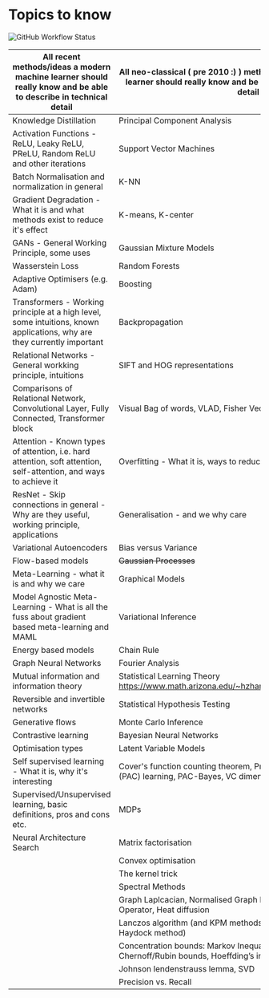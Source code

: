 # Topics to know

![GitHub Workflow Status](https://img.shields.io/github/workflow/status/bayeswatch/stuff-to-know/CI)

| All recent methods/ideas a modern machine learner should really know and be able to describe in technical detail        | All neo-classical ( pre 2010 :) ) methods/ideas a modern machine learner should really know and be able to describe in technical detail |
|-------------------------------------------------------------------------------------------------------------------------|-----------------------------------------------------------------------------------------------------------------------------------------|
| Knowledge Distillation                                                                                                  | Principal Component Analysis                                                                                                            |
| Activation Functions - ReLU, Leaky ReLU, PReLU, Random ReLU and other iterations                                        | Support Vector Machines                                                                                                                 |
| Batch Normalisation and normalization in general                                                                        | K-NN                                                                                                                                    |
| Gradient Degradation - What it is and what methods exist to reduce it's effect                                          | K-means, K-center                                                                                                                       |
| GANs - General Working Principle, some uses                                                                             | Gaussian Mixture Models                                                                                                                 |
| Wasserstein Loss                                                                                                        | Random Forests                                                                                                                          |
| Adaptive Optimisers (e.g. Adam)                                                                                         | Boosting                                                                                                                                |
| Transformers - Working principle at a high level, some intuitions, known applications, why are they currently important | Backpropagation                                                                                                                         |
| Relational Networks - General workking principle, intuitions                                                            | SIFT and HOG representations                                                                                                            |
| Comparisons of Relational Network, Convolutional Layer, Fully Connected, Transformer block                              | Visual Bag of words, VLAD, Fisher Vector features                                                                                       |
| Attention - Known types of attention, i.e. hard attention, soft attention, self-attention, and ways to achieve it       | Overfitting - What it is, ways to reduce it                                                                                             |
| ResNet - Skip connections in general - Why are they useful, working principle, applications                             | Generalisation - and we why care                                                                                                        |
| Variational Autoencoders                                                                                                | Bias versus Variance                                                                                                                    |
| Flow-based models                                                                                                       | ~~Gaussian Processes~~                                                                                                                      |
| Meta-Learning - what it is and why we care                                                                              | Graphical Models                                                                                                                        |
| Model Agnostic Meta-Learning - What is all the fuss about gradient based meta-learning and MAML                         | Variational Inference                                                                                                                   |
| Energy based models                                                                                                     | Chain Rule                                                                                                                              |
| Graph Neural Networks                                                                                                   | Fourier Analysis                                                                                                                        |
| Mutual information and information theory                                                                               | Statistical Learning Theory https://www.math.arizona.edu/~hzhang/math574m/Read/vapnik.pdf                                               |
| Reversible and invertible networks                                                                                      | Statistical Hypothesis Testing                                                                                                          |
| Generative flows                                                                                                        | Monte Carlo Inference                                                                                                                   |
| Contrastive learning                                                                                                    | Bayesian Neural Networks                                                                                                                |
| Optimisation types                                                                                                      | Latent Variable Models                                                                                                                  |
| Self supervised learning - What it is, why it's interesting                                                             | Cover's function counting theorem, Probably approximately correct (PAC) learning, PAC-Bayes, VC dimension, Rademacher Complexity        |
| Supervised/Unsupervised learning, basic definitions, pros and cons etc.                                                 | MDPs                                                                                                                                    |
| Neural Architecture Search                                                                                              | Matrix factorisation                                                                                                                    |
|                                                                                                                         | Convex optimisation                                                                                                                     |
|                                                                                                                         | The kernel trick                                                                                                                        |
|                                                                                                                         | Spectral Methods                                                                                                                        |
|                                                                                                                         | Graph Laplcacian, Normalised Graph Laplacian, Laplace-Beltrami Operator, Heat diffusion                                                 |
|                                                                                                                         | Lanczos algorithm (and KPM methods, Chebyshev approximations, Haydock method)                                                           |
|                                                                                                                         | Concentration bounds: Markov Inequality, Chebyshev's inequality, Chernoff/Rubin bounds, Hoeffding’s inequality                          |
|                                                                                                                         | Johnson lendenstrauss lemma, SVD                                                                                                        |
| |  Precision vs. Recall  |
